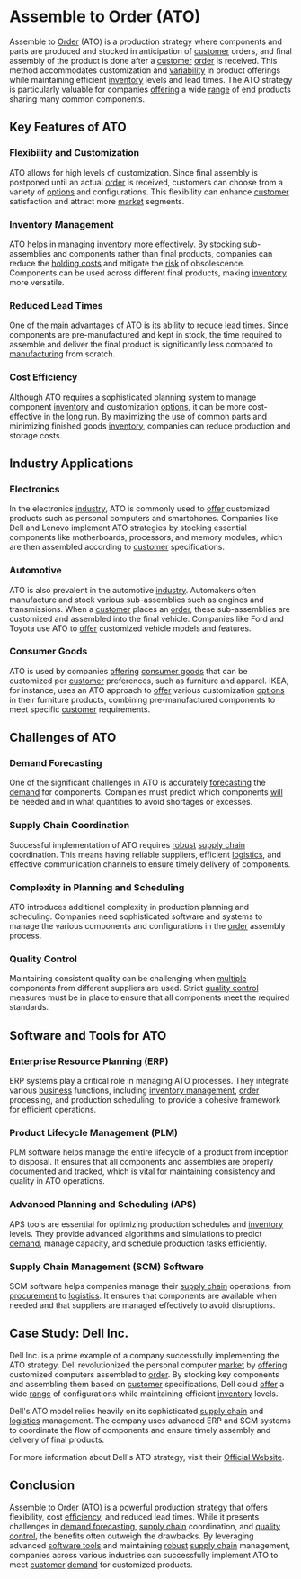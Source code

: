 # Assemble to Order (ATO)

Assemble to [Order](../o/order.md) (ATO) is a production strategy where components and parts are produced and stocked in anticipation of [customer](../c/customer.md) orders, and final assembly of the product is done after a [customer](../c/customer.md) [order](../o/order.md) is received. This method accommodates customization and [variability](../v/variability.md) in product offerings while maintaining efficient [inventory](../i/inventory.md) levels and lead times. The ATO strategy is particularly valuable for companies [offering](../o/offering.md) a wide [range](../r/range.md) of end products sharing many common components. 

## Key Features of ATO

### Flexibility and Customization
ATO allows for high levels of customization. Since final assembly is postponed until an actual [order](../o/order.md) is received, customers can choose from a variety of [options](../o/options.md) and configurations. This flexibility can enhance [customer](../c/customer.md) satisfaction and attract more [market](../m/market.md) segments.

### Inventory Management
ATO helps in managing [inventory](../i/inventory.md) more effectively. By stocking sub-assemblies and components rather than final products, companies can reduce the [holding costs](../h/holding_costs.md) and mitigate the [risk](../r/risk.md) of obsolescence. Components can be used across different final products, making [inventory](../i/inventory.md) more versatile.

### Reduced Lead Times
One of the main advantages of ATO is its ability to reduce lead times. Since components are pre-manufactured and kept in stock, the time required to assemble and deliver the final product is significantly less compared to [manufacturing](../m/manufacturing.md) from scratch.

### Cost Efficiency
Although ATO requires a sophisticated planning system to manage component [inventory](../i/inventory.md) and customization [options](../o/options.md), it can be more cost-effective in the [long run](../l/long_run.md). By maximizing the use of common parts and minimizing finished goods [inventory](../i/inventory.md), companies can reduce production and storage costs.

## Industry Applications

### Electronics
In the electronics [industry](../i/industry.md), ATO is commonly used to [offer](../o/offer.md) customized products such as personal computers and smartphones. Companies like Dell and Lenovo implement ATO strategies by stocking essential components like motherboards, processors, and memory modules, which are then assembled according to [customer](../c/customer.md) specifications.

### Automotive
ATO is also prevalent in the automotive [industry](../i/industry.md). Automakers often manufacture and stock various sub-assemblies such as engines and transmissions. When a [customer](../c/customer.md) places an [order](../o/order.md), these sub-assemblies are customized and assembled into the final vehicle. Companies like Ford and Toyota use ATO to [offer](../o/offer.md) customized vehicle models and features.

### Consumer Goods
ATO is used by companies [offering](../o/offering.md) [consumer goods](../c/consumer_goods.md) that can be customized per [customer](../c/customer.md) preferences, such as furniture and apparel. IKEA, for instance, uses an ATO approach to [offer](../o/offer.md) various customization [options](../o/options.md) in their furniture products, combining pre-manufactured components to meet specific [customer](../c/customer.md) requirements.

## Challenges of ATO

### Demand Forecasting
One of the significant challenges in ATO is accurately [forecasting](../f/forecasting.md) the [demand](../d/demand.md) for components. Companies must predict which components [will](../w/will.md) be needed and in what quantities to avoid shortages or excesses.

### Supply Chain Coordination
Successful implementation of ATO requires [robust](../r/robust.md) [supply chain](../s/supply_chain.md) coordination. This means having reliable suppliers, efficient [logistics](../l/logistics.md), and effective communication channels to ensure timely delivery of components.

### Complexity in Planning and Scheduling
ATO introduces additional complexity in production planning and scheduling. Companies need sophisticated software and systems to manage the various components and configurations in the [order](../o/order.md) assembly process.

### Quality Control
Maintaining consistent quality can be challenging when [multiple](../m/multiple.md) components from different suppliers are used. Strict [quality control](../q/quality_control.md) measures must be in place to ensure that all components meet the required standards.

## Software and Tools for ATO

### Enterprise Resource Planning (ERP)
ERP systems play a critical role in managing ATO processes. They integrate various [business](../b/business.md) functions, including [inventory management](../i/inventory_management.md), [order](../o/order.md) processing, and production scheduling, to provide a cohesive framework for efficient operations. 

### Product Lifecycle Management (PLM)
PLM software helps manage the entire lifecycle of a product from inception to disposal. It ensures that all components and assemblies are properly documented and tracked, which is vital for maintaining consistency and quality in ATO operations.

### Advanced Planning and Scheduling (APS)
APS tools are essential for optimizing production schedules and [inventory](../i/inventory.md) levels. They provide advanced algorithms and simulations to predict [demand](../d/demand.md), manage capacity, and schedule production tasks efficiently.

### Supply Chain Management (SCM) Software
SCM software helps companies manage their [supply chain](../s/supply_chain.md) operations, from [procurement](../p/procurement.md) to [logistics](../l/logistics.md). It ensures that components are available when needed and that suppliers are managed effectively to avoid disruptions.

## Case Study: Dell Inc.

Dell Inc. is a prime example of a company successfully implementing the ATO strategy. Dell revolutionized the personal computer [market](../m/market.md) by [offering](../o/offering.md) customized computers assembled to [order](../o/order.md). By stocking key components and assembling them based on [customer](../c/customer.md) specifications, Dell could [offer](../o/offer.md) a wide [range](../r/range.md) of configurations while maintaining efficient [inventory](../i/inventory.md) levels. 

Dell's ATO model relies heavily on its sophisticated [supply chain](../s/supply_chain.md) and [logistics](../l/logistics.md) management. The company uses advanced ERP and SCM systems to coordinate the flow of components and ensure timely assembly and delivery of final products.

For more information about Dell's ATO strategy, visit their [Official Website](https://www.dell.com).

## Conclusion

Assemble to [Order](../o/order.md) (ATO) is a powerful production strategy that offers flexibility, cost [efficiency](../e/efficiency.md), and reduced lead times. While it presents challenges in [demand forecasting](../d/demand_forecasting.md), [supply chain](../s/supply_chain.md) coordination, and [quality control](../q/quality_control.md), the benefits often outweigh the drawbacks. By leveraging advanced [software tools](../s/software_tools_for_trading.md) and maintaining [robust](../r/robust.md) [supply chain](../s/supply_chain.md) management, companies across various industries can successfully implement ATO to meet [customer](../c/customer.md) [demand](../d/demand.md) for customized products.